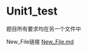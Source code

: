 # Unit1_test

题目所有要求均在另一个文件中

New_File链接 [New_File.md](https://github.com/xiaoHuaHuaHuaHuaHua/Unit1_test/blob/main/New_File.md)
